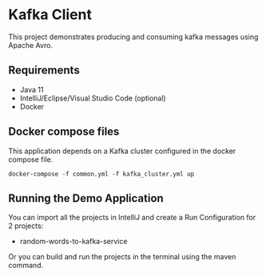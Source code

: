 # Kafka Client

This project demonstrates producing and consuming kafka messages using Apache Avro.

## Requirements
- Java 11
- IntelliJ/Eclipse/Visual Studio Code (optional)
- Docker

## Docker compose files

This application depends on a Kafka cluster configured in the docker compose file.

```shell
docker-compose -f common.yml -f kafka_cluster.yml up
```

## Running the Demo Application

You can import all the projects in IntelliJ and create a Run Configuration for 2 projects:
- random-words-to-kafka-service

Or you can build and run the projects in the terminal using the maven command.